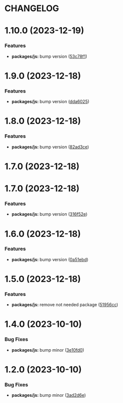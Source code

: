 # CHANGELOG

# 1.10.0 (2023-12-19)


### Features

* **packages/js:** bump version ([53c78f1](https://github.mpi-internal.com/scmspain/frontend-all--pet-project-ts/commit/53c78f1b46674c614544e87ee45f5c26365e05da))



# 1.9.0 (2023-12-18)


### Features

* **packages/js:** bump version ([dda6025](https://github.mpi-internal.com/scmspain/frontend-all--pet-project-ts/commit/dda602514a15944a6eed1b90377cda99d684f62c))



# 1.8.0 (2023-12-18)


### Features

* **packages/js:** bump version ([82ad3ce](https://github.mpi-internal.com/scmspain/frontend-all--pet-project-ts/commit/82ad3ce16018aafb76ca053846cead05e3870c52))



# 1.7.0 (2023-12-18)



# 1.7.0 (2023-12-18)


### Features

* **packages/js:** bump version ([316f52e](https://github.mpi-internal.com/scmspain/frontend-all--pet-project-ts/commit/316f52e8d7760e31dba93e057cb11a338db71f2c))



# 1.6.0 (2023-12-18)


### Features

* **packages/js:** bump version ([0a51ebd](https://github.mpi-internal.com/scmspain/frontend-all--pet-project-ts/commit/0a51ebd7b2d12fd6149c4c9571c9fd8e8dcf4e69))



# 1.5.0 (2023-12-18)


### Features

* **packages/js:** remove not needed package ([51956cc](https://github.mpi-internal.com/scmspain/frontend-all--pet-project-ts/commit/51956cc7f64bf6e337cb30508820a9c7f852dd3a))



# 1.4.0 (2023-10-10)


### Bug Fixes

* **packages/js:** bump minor ([3e10fd0](https://github.mpi-internal.com/scmspain/frontend-all--pet-project-ts/commit/3e10fd05e2d2795cc32929f53e8f802424221c53))



# 1.2.0 (2023-10-10)


### Bug Fixes

* **packages/js:** bump minor ([3ad2d6e](https://github.mpi-internal.com/scmspain/frontend-all--pet-project-ts/commit/3ad2d6e201103721e7ed50674307a2d28c5e889b))




